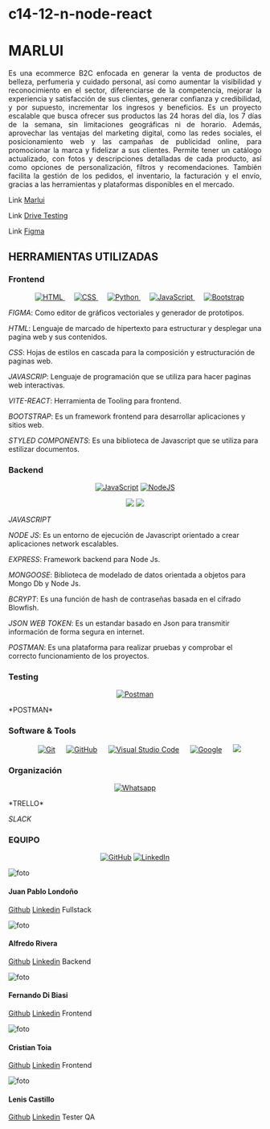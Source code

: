 # c14-12-n-node-react
# **MARLUI**
<p align="justify"> 
Es una ecommerce B2C enfocada en generar la venta de productos de belleza, perfumeria y cuidado personal, así como aumentar la visibilidad y reconocimiento en el sector, diferenciarse de la competencia, mejorar la experiencia y satisfacción de sus clientes, generar confianza y credibilidad, y por supuesto, incrementar los ingresos y beneficios. Es un proyecto escalable que busca ofrecer sus productos las 24 horas del día, los 7 días de la semana, sin limitaciones geográficas ni de horario. Además, aprovechar las ventajas del marketing digital, como las redes sociales, el posicionamiento web y las campañas de publicidad online, para promocionar la marca y fidelizar a sus clientes. Permite tener un catálogo actualizado, con fotos y descripciones detalladas de cada producto, así como opciones de personalización, filtros y recomendaciones. También facilita la gestión de los pedidos, el inventario, la facturación y el envío, gracias a las herramientas y plataformas disponibles en el mercado.
</p>

Link [Marlui](https://c14-12-n-node-react.vercel.app/ "Marlui")

Link [Drive Testing](https://drive.google.com/drive/folders/1-aptINneFBeOxluR_jG4A82Jq8oqX47w?usp=drive_link "Drive Testing")

Link [Figma](https://www.figma.com/file/O9BD9C3sB7Oah49wY3BLLS/E-commerce?type=design&node-id=0-1&mode=design&t=xH0QvyC98vvrhLPT-0 "Figma")

## HERRAMIENTAS UTILIZADAS

### Frontend
<p align="center"> 
  &emsp; 
  <a href="https://www.w3.org/html/" target="_blank"> 
   <img alt="HTML" src="https://img.shields.io/badge/HTML5%20-%23E34F26.svg?style=plastic&logo=html5&logoColor=white">
  </a>   
  &emsp;
  <a href="https://www.w3schools.com/css/" target="_blank">
    <img alt="CSS" src="https://img.shields.io/badge/CSS%20-%231572B6.svg?style=plastic&logo=css3&logoColor=white">
  </a> 
  &emsp;
  <a href="https://www.python.org" target="_blank">
    <img alt="Python" src="https://img.shields.io/badge/react-%2361DAFB.svg?style=plastic&logo=React&logoColor=black">
  </a>
  &emsp;
  <a href="https://developer.mozilla.org/en-US/docs/Web/JavaScript" target="_blank"> 
     <img alt="JavaScript" src="https://img.shields.io/badge/JavaScript%20-%23F7DF1E.svg?style=plastic&logo=javascript&logoColor=black">
   </a>
    &emsp;
   <a href="https://github.com/Bouaskaoun"><img alt="Bootstrap" src="https://img.shields.io/badge/Bootstrap%20-%23150458.svg?logo=Bootstrap&logoColor=white"></a>
</p>

*FIGMA*: Como editor de gráficos vectoriales y generador de prototipos.

*HTML*: Lenguaje de marcado de hipertexto para estructurar y desplegar una pagina web y sus contenidos.

*CSS*: Hojas de estilos en cascada para la composición y estructuración de paginas web.

*JAVASCRIP*: Lenguaje de programación que se utiliza para hacer paginas web interactivas.

*VITE-REACT*: Herramienta de Tooling para frontend.

*BOOTSTRAP*: Es un framework frontend para desarrollar aplicaciones y sitios web.

*STYLED COMPONENTS*: Es una biblioteca de Javascript que se utiliza para estilizar documentos.

### Backend
<p align="center">
    <a href="https://github.com/search?q=user%3ADenverCoder1+is%3Arepo+language%3Ajavascript"><img alt="JavaScript" src="https://img.shields.io/badge/JavaScript%20-%23F7DF1E.svg?logo=javascript&logoColor=black"></a>
    <a href="https://github.com/search?q=user%3ADenverCoder1+is%3Arepo+language%3Ajavascript"><img alt="NodeJS" src="https://img.shields.io/badge/Node.js%20-%2343853D.svg?logo=node.js&logoColor=white"></a>
</p>
<p align="center">
<span>
   <img src="https://img.shields.io/badge/MongoDB-4EA94B?style=for-the-badge&logo=mongodb&logoColor=white">
   <img src="https://img.shields.io/badge/Express.js-000000?style=for-the-badge&logo=express&logoColor=white"> 
</span>
</p>

*JAVASCRIPT*

*NODE JS*: Es un entorno de ejecución de Javascript orientado a crear aplicaciones network escalables.

*EXPRESS*: Framework backend para Node Js.

*MONGOOSE*: Biblioteca de modelado de datos orientada a objetos para Mongo Db y Node Js.

*BCRYPT*: Es una función de hash de contraseñas basada en el cifrado Blowfish.

*JSON WEB TOKEN*: Es un estandar basado en Json para transmitir información de forma segura en internet.

*POSTMAN*: Es una plataforma para realizar pruebas y comprobar el correcto funcionamiento de los proyectos.

### Testing
<p align="center">
    <a href="https://github.com/Bouaskaoun"><img alt="Postman" src="https://img.shields.io/badge/Postman-FF6C37?logo=postman&logoColor=white"></a>
    
</p>
*POSTMAN*


 ###  Software & Tools
 
<p align="center">
    &emsp;
    <a href="#"><img alt="Git" src="https://img.shields.io/badge/Git%20-%23F05033.svg?style=plastic&logo=git&logoColor=white"></a>
    &emsp;
    <a href="#"><img alt="GitHub" src="https://img.shields.io/badge/github-%23181717.svg?style=plastic&logo=github&logoColor=white"></a>
    &emsp;
    <a href="#"><img alt="Visual Studio Code" src="https://img.shields.io/badge/Visual%20Studio%20Code-0078d7.svg?style=plastic&logo=visual-studio-code&logoColor=white"></a>
    &emsp;
    <a href="#"><img alt = "Google" src="https://img.shields.io/badge/google-%234285F4.svg?style=plastic&logo=google&logoColor=white" /></a>
    &emsp;
    <a href="#"><img src="https://img.shields.io/badge/Linux-FCC624?style=plastic&logo=linux&logoColor=black"></a>

### Organización

<p align="center">
	<a href="https://wa.me/0201208822340"><img src="https://img.shields.io/badge/whatsapp-%2325D366.svg?style=plastic&logo=whatsapp&logoColor=white" alt="Whatsapp"/></a>
	
</p>
*TRELLO* 

*SLACK*

### EQUIPO
<p align="center">
	<a href="https://github.com/7oSkaaa"><img src="https://img.shields.io/badge/github-%23181717.svg?style=plastic&logo=github&logoColor=white" alt="GitHub"/></a>
	<a href="https://www.linkedin.com/in/7oskaa/"><img src="https://img.shields.io/badge/linkedin-%230A66C2.svg?style=plastic&logo=linkedin&logoColor=white" alt="LinkedIn"/></a>
</p>
<img alt="foto" src="https://res.cloudinary.com/dcegmeb0b/image/upload/c_scale,w_70/v1698722287/JuanPabloLondono_iwlhdv.jpg">

#### Juan Pablo Londoño
[Github](https://github.com/Map4che "Github")
[Linkedin](https://www.linkedin.com/in/juanpablolondonog/ "Linkedin")
Fullstack

<img alt="foto" src="https://res.cloudinary.com/dcegmeb0b/image/upload/c_scale,w_70/v1698722306/AlfredoRivera_cq2tix.jpg">

#### Alfredo Rivera
[Github](https://github.com/lariverag "Github")
[Linkedin](http://www.linkedin.com/in/alfredorivera1982 "Linkedin")
Backend

<img alt="foto" src="https://res.cloudinary.com/dcegmeb0b/image/upload/c_scale,w_70/v1698722293/FernandoDiBiasi_duv098.jpg">

#### Fernando Di Biasi
[Github](https://github.com/Fddibiasi "Github")
[Linkedin](https://www.linkedin.com/in/fernando-di-biasi-865b06238/ "Linkedin")
Frontend

<img alt="foto" src="https://res.cloudinary.com/dcegmeb0b/image/upload/c_scale,w_70/v1698722299/CristianToia_ug9qfc.jpg">

#### Cristian Toia
[Github](https://github.com/cricritoia "Github")
[Linkedin](https://www.linkedin.com/in/cristian-daniel-toia "Linkedin")
Frontend

<img alt="foto" src="https://res.cloudinary.com/dcegmeb0b/image/upload/c_scale,w_70/v1698722304/LenisCastillo_x67dkt.jpg">

#### Lenis Castillo
[Github](https://github.com/lencasb "Github")
[Linkedin](https://www.linkedin.com/in/lenis-castillo-bolivar/ "Linkedin")
Tester QA
